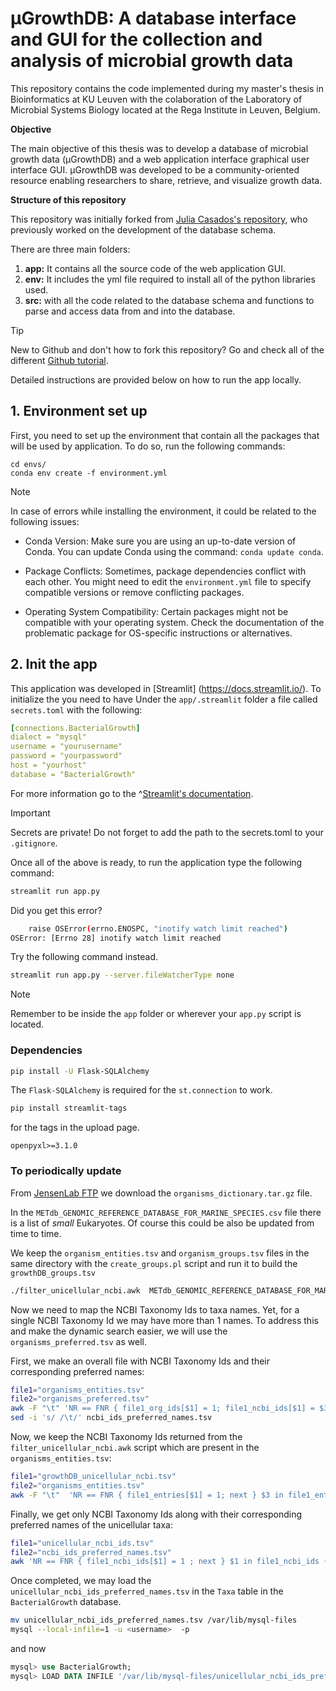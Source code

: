 # µGrowthDB: A database interface and GUI for the collection and analysis of microbial growth data

This repository contains the code implemented during my master's thesis in Bioinformatics at KU Leuven with the colaboration of
the Laboratory of Microbial Systems Biology located at the Rega Institute in Leuven, Belgium.

**Objective**

The main objective of this thesis was to develop a database of microbial growth data (µGrowthDB) and a web application interface graphical user interface GUI. µGrowthDB was developed to be a community-oriented resource enabling researchers to share, retrieve, and visualize growth data.

**Structure of this repository**

This repository was initially forked from  [Julia Casados's repository](https://github.com/jcasadogp/bacterial_growth), who previously worked on the development of the database schema.

There are three main folders:
1. **app:** It contains all the source code of the web application GUI.
2. **env:** It includes the yml file required to install all of the python libraries used.
3. **src:** with all the code related to the database schema and functions to parse and access data from and into the database.

> [!TIP]
> New to Github and don't how to fork this repository? Go and check all of the different [Github tutorial](https://docs.github.com/en/pull-requests/collaborating-with-pull-requests/working-with-forks/fork-a-repo).

Detailed instructions are provided below on how to run the app locally.

## 1. Environment set up
First, you need to set up the environment that contain all the packages that will be used by application. To do so, run the following commands:
````
cd envs/
conda env create -f environment.yml
````
> [!NOTE]
> In case of errors while installing the environment, it could be related to the following issues:
> * Conda Version: Make sure you are using an up-to-date version of Conda. You can update Conda using the command: `conda update conda`.
> - Package Conflicts: Sometimes, package dependencies conflict with each other. You might need to edit the `environment.yml` file to specify compatible versions or remove conflicting packages.
> * Operating System Compatibility: Certain packages might not be compatible with your operating system. Check the documentation of the problematic package for OS-specific instructions or alternatives.


## 2. Init the app 
This application was developed in [Streamlit] (https://docs.streamlit.io/). To initialize the you need to have
Under the `app/.streamlit` folder a file called `secrets.toml` with the following:
```yaml
[connections.BacterialGrowth]
dialect = "mysql"
username = "yourusername"
password = "yourpassword"
host = "yourhost"
database = "BacterialGrowth"
```
For more information go to the ^[Streamlit's documentation](https://docs.streamlit.io/develop/concepts/connections/secrets-management).
> [!IMPORTANT]
> Secrets are private! Do not forget to add the path to the secrets.toml to your `.gitignore`.

Once all of the above is ready, to run the application type the following command:

```bash
streamlit run app.py
```
Did you get this error?

```bash
    raise OSError(errno.ENOSPC, "inotify watch limit reached")
OSError: [Errno 28] inotify watch limit reached
```
Try the following command instead.

```bash
streamlit run app.py --server.fileWatcherType none
```

> [!NOTE]
> Remember to be inside the `app` folder or wherever your `app.py` script is located.


### Dependencies

```bash
pip install -U Flask-SQLAlchemy
```
The `Flask-SQLAlchemy` is required for the `st.connection` to work. 


```bash
pip install streamlit-tags
```
for the tags in the upload page.




`openpyxl>=3.1.0` 


### To periodically update 

<!-- From [NCBI Taxonomy FTP](https://ftp.ncbi.nih.gov/pub/taxonomy/), we get the latest `taxdump.tar.gz`. -->

From [JensenLab FTP](https://download.jensenlab.org) we download the `organisms_dictionary.tar.gz` file. 

In the `METdb_GENOMIC_REFERENCE_DATABASE_FOR_MARINE_SPECIES.csv` file there is a list of *small* Eukaryotes.
Of course this could be also be updated from time to time. 

We keep the `organism_entities.tsv` and `organism_groups.tsv` files in the same directory with the `create_groups.pl` script and run it to build the `growthDB_groups.tsv`

```bash
./filter_unicellular_ncbi.awk  METdb_GENOMIC_REFERENCE_DATABASE_FOR_MARINE_SPECIES.csv  database_groups.tsv  >  growthDB_unicellular_ncbi.tsv
```

<!-- ```bash
file1="growthDB_unicellular_ncbi.tsv"
file2="names.dmp"
awk -F "\t"  'NR == FNR { file1_entries[$1] = 1; next } $1 in file1_entries { print $1, $3 }' "$file1" "$file2" > unicellular_ncbi_id_name.tsv
``` -->

Now we need to map the NCBI Taxonomy Ids to taxa names.
Yet, for a single NCBI Taxonomy Id we may have more than 1 names. 
To address this and make the dynamic search easier, we will use the `organisms_preferred.tsv` as well. 

First, we make an overall file with NCBI Taxonomy Ids and their corresponding preferred names:

```bash
file1="organisms_entities.tsv"
file2="organisms_preferred.tsv"
awk -F "\t" 'NR == FNR { file1_org_ids[$1] = 1; file1_ncbi_ids[$1] = $3; next } $1 in file1_org_ids { print file1_ncbi_ids[$1], $2 }' "$file1" "$file2" > ncbi_ids_preferred_names.tsv
sed -i 's/ /\t/' ncbi_ids_preferred_names.tsv
```


Now, we keep the NCBI Taxonomy Ids returned from the `filter_unicellular_ncbi.awk` script which are present in the `organisms_entities.tsv`:
```bash
file1="growthDB_unicellular_ncbi.tsv"
file2="organisms_entities.tsv"
awk -F "\t"  'NR == FNR { file1_entries[$1] = 1; next } $3 in file1_entries { print $3 }' "$file1" "$file2" > unicellular_ncbi_ids.tsv
```

Finally, we get only NCBI Taxonomy Ids along with their corresponding preferred names of the unicellular taxa:
```bash
file1="unicellular_ncbi_ids.tsv"
file2="ncbi_ids_preferred_names.tsv"
awk 'NR == FNR { file1_ncbi_ids[$1] = 1 ; next } $1 in file1_ncbi_ids { print $0 }' "$file1" "$file2" > unicellular_ncbi_ids_preferred_names.tsv
```

Once completed, we may load the `unicellular_ncbi_ids_preferred_names.tsv` in the `Taxa` table in the `BacterialGrowth` database.
```bash
mv unicellular_ncbi_ids_preferred_names.tsv /var/lib/mysql-files
mysql --local-infile=1 -u <username>  -p
```

and now

```sql
mysql> use BacterialGrowth;
mysql> LOAD DATA INFILE '/var/lib/mysql-files/unicellular_ncbi_ids_preferred_names.tsv' INTO TABLE Taxa FIELDS TERMINATED BY '\t' LINES TERMINATED BY '\n';

```

